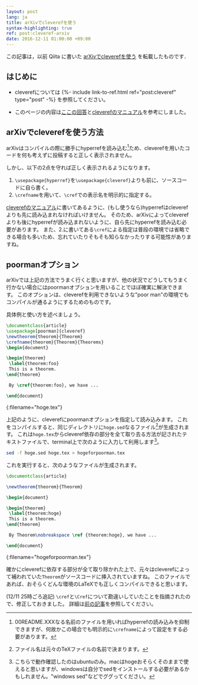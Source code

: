 ```yaml
---
layout: post
lang: ja
title: arXivでcleverefを使う
syntax-highlighting: true
ref: post:cleveref-arxiv
date: 2016-12-11 01:00:00 +09:00
---
```


この記事は，以前 Qiita に書いた
[arXivでcleverefを使う](https://qiita.com/wktkshn/items/f38a759fd6b9e0a81de7) を転載したものです．

## はじめに
- cleverefについては
{%- include link-to-ref.html ref="post:cleveref" type="post" -%}
を参照してください。

- このページの内容は[ここの回答](http://tex.stackexchange.com/questions/276801/how-does-one-use-cleveref-in-an-arxiv-submission)と[cleverefのマニュアル](http://tug.ctan.org/macros/latex/contrib/cleveref/cleveref.pdf)を参考にしました。

## arXivでcleverefを使う方法
arXivはコンパイルの際に勝手にhyperrefを読み込む[^1]ため、cleverefを用いたコードを何も考えずに投稿すると正しく表示されません。

[^1]: 00README.XXXなる名前のファイルを用いればhyperrefの読み込みを抑制できますが、何故かこの場合でも明示的に`\crefname`によって設定をする必要があります。

しかし、以下の2点を守れば正しく表示されるようになります。

1. `\usepackage{hyperref}`を`\usepackage{cleveref}`よりも前に、ソースコードに自ら書く。
2. `\crefname`を用いて、`\cref`での表示名を明示的に指定する。

[cleverefのマニュアル](http://tug.ctan.org/macros/latex/contrib/cleveref/cleveref.pdf)に書いてあるように、(もし使うなら)hyperrefはcleverefよりも先に読み込まれなければいけません。
そのため、arXivによってcleverefよりも後にhyperrefが読み込まれないように、自ら先にhyperrefを読み込む必要があります。
また、2.に書いてある`\cref`による指定は普段の環境では省略できる場合も多いため、忘れていたりそもそも知らなかったりする可能性がありますね。

## poormanオプション
arXivでは上記の方法でうまく行くと思いますが、他の状況でどうしてもうまく行かない場合にはpoormanオプションを用いることでほぼ確実に解決できます。
このオプションは、cleverefを利用できないような"poor man"の環境でもコンパイルが通るようにするためのものです。

具体例と使い方を述べましょう。

```tex
\documentclass{article}
\usepackage[poorman]{cleveref}
\newtheorem{theorem}{Theorem}
\crefname{theorem}{Theorem}{Theorems}
\begin{document}

\begin{theorem}
 \label{theorem:foo}
 This is a theorem.
\end{theorem}

 By \cref{theorem:foo}, we have ...

\end{document}
```
{:filename="hoge.tex"}

上記のように、cleverefにpoormanオプションを指定して読み込みます。
これをコンパイルすると、同じディレクトリに`hoge.sed`なるファイル[^2]が生成されます。
これは`hoge.tex`からcleveref依存の部分を全て取り去る方法が記されたテキストファイルで、terminal上で次のように入力して利用します[^3]。

[^2]: ファイル名は元々のTeXファイルの名前で決まります。

[^3]: こちらで動作確認したのはubuntuのみ。macはhogeおそらくそのままで使えると思いますが、windowsは自分でsedをインストールする必要があるかもしれません。"windows sed"などでググってください。

```bash
sed -f hoge.sed hoge.tex > hogeforpoorman.tex
```

これを実行すると、次のようなファイルが生成されます。

```tex
\documentclass{article}

\newtheorem{theorem}{Theorem}

\begin{document}

\begin{theorem}
 \label{theorem:hoge}
 This is a theorem.
\end{theorem}

 By Theorem\nobreakspace \ref {theorem:hoge}, we have ...

\end{document}
```
{:filename="hogeforpoorman.tex"}

確かにcleverefに依存する部分が全て取り除かれた上で、元々はcleverefによって補われていた`Theorem`がソースコードに挿入されていますね。
このファイルであれば、おそらくどんな環境のLaTeXでも正しくコンパイルできると思います。

(12/11 25時ごろ追記)
`\cref`と`\Cref`について勘違いしていたことを指摘されたので、修正しておきました。
詳細は[前の記事](http://qiita.com/wktkshn/items/110cd6007837938e6c88)を参照してください。
